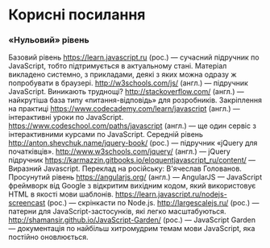 # Корисні посилання



### «Нульовий» рівень



Базовий рівень
https://learn.javascript.ru (рос.) — сучасний підручник по JavaScript, тобто підтримується в актуальному стані. Матеріал викладено системно, з прикладами, деякі з яких можна одразу ж попробувати в браузері.
http://w3schools.com/js/ (англ.) — підручник JavaScript.
Виникають труднощі?
http://stackoverflow.com/ (англ.) — найкрутіша база типу «питання-відповідь» для розробників.
Закріплення на практиці
https://www.codecademy.com/learn/javascript (англ.) — інтерактивні уроки по JavaScript.
https://www.codeschool.com/paths/javascript (англ.) — ще один сервіс з інтерактивними курсами по JavaScript.
Середній рівень
http://anton.shevchuk.name/jquery-book/ (рос.) — підручник «jQuery для початківців».
http://www.w3schools.com/jquery/ (англ.) — jQuery підручник
https://karmazzin.gitbooks.io/eloquentjavascript_ru/content/ — Виразний Javascript. Переклад на російську: В'ячеслав Голованов.
Просунутий рівень
https://angularjs.org/ (англ.) — AngularJS — JavaScript фреймворк від Google з відкритим вихідним кодом, який використовує HTML в якості мови шаблонів.
https://learn.javascript.ru/nodejs-screencast (рос.) — скрінкасти по Node.js.
http://largescalejs.ru/ (рос.) — патерни для JavaScript-застосунків, які легко масштабуються.
http://shamansir.github.io/JavaScript-Garden/ (рос.) — JavaScript Garden — документація по найбільш хитромудрим темам мови JavaScript, яка постійно оновлюється.